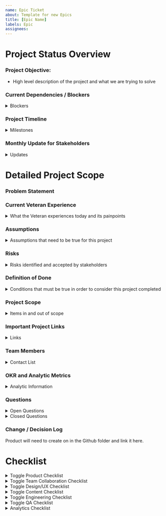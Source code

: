 ```yaml
---
name: Epic Ticket
about: Template for new Epics
title: [Epic Name]
labels: Epic
assignees:
---
```

<!-- Please fill out all of the relevant sections of this template. Please do not delete any areas of this template. The tickets can be updated as the sections are finished and any section that doesn't need to have info should be labeled as NA -->


# Project Status Overview

### Project Objective:

- High level description of the project and what we are trying to solve

 
### Current Dependencies / Blockers
<details>
<summary>Blockers</summary>

|Blocker | Team / Owner | Est to Resolution |
|-------|---------|-------| 
| Internal dependency ? |   |
| External dependency ?  |   |
|  |   |


</details>


### Project Timeline
<details>
<summary>Milestones</summary>

|Step | Timing | 
|-------| ---------| 
|Sprint 0 - Discovery |    |
|Step 1 - Strategy |   |
|Step 2 - Design  |   |
|Step 3 - Building / Implementing |   |
| 100% Release |  |
|Step 4 - Post Verification|   |
</details>



### Monthly Update for Stakeholders
<details>
<summary>Updates</summary>

|Month| Project Health | Progress & Key Accomplishments| Issues/Risks/Blockers|
|-------| ---------|--------|---------|
|Month Year | 
|Month Year| .....
|Month Year|
|Month Year|
</details>

# Detailed Project Scope 

### Problem Statement

### Current Veteran Experience 
<details>
<summary>What the Veteran experiences today and its painpoints</summary>

**Veteran Experience**

**Veteran Painpoints**

</details>

### Assumptions 

<details>
<summary>Assumptions that need to be true for this project</summary>

 1.)
 
 2.) 
 
 3.) 
 
 
</details>

### Risks 

<details>
<summary>Risks identified and accepted by stakeholders</summary>

 1.)
 
 2.) 
 
 3.) 
 
 
</details>

### Definition of Done 
<details>
<summary>Conditions that must be true in order to consider this project completed</summary>

|Item | Completed | 
|-------| ---------|
| | | 
| | | 

</details>

### Project Scope
<details>
<summary>Items in and out of scope</summary>

|In Scope | Out of Scope| 
|-------| ---------|
| | | 
| | | 

</details>

### Important Project Links 
<details>
<summary>Links</summary>
 
- Github Epic
- Github VA Mobile Page
- - Product Brief
- Product Canvas
- Design 
   - Discovery
   - Mockups
   - Final Design
   - Figma File
- Research
   - Research Plan
   - Research Results and Findings
-Analytics
-Decision Log 
</details>

### Team Members

<details>
<summary>Contact List</summary>

**VA:**
- **Mobile OCTO Product Leads:** Rachel Han or  Ryan Thurlwell
- **VA OCTO Product Leads:** 
- **External Team 1 & Role:**
- **External Team 1 & Role:**


**Ad Hoc:** 
- **Mobile Team**: Global, Health and Benefits, Design System, QA, API 
- **Mobile Team Lead:** 
- **FE Engineering:**
- **BE Engineering:** 
- **Design:**
- **Content**
- **QA:**
- **Mobile Teams that are involved:** Global, Health and Benefits, Design System, QA, API 


</details>

### OKR and Analytic Metrics 
<details>
<summary>Analytic Information </summary>

**What KPIs / OKRS are the focus of this project?**

1.) 

2.) 

**The link to the project's analytical dashboard**



|What we are measuring | Why | How / Event Name |
|-------| ---------| ----- |
| How will we determine this is a success?  | | |
| How will we determine if this is not a success? | | |

|Analytic Event| What is it measuring | How to use it to measure |
|-------| ---------| ----- |
| | | 
| | | 

</details>


### Questions 
<details>
<summary>Open Questions</summary>
 
 - How are we measuring success? 
 
 - What is MVP and what is out of scope?
   
 - Has there been existing research or work done on this project before?
   
 - Is this work being done within the VA today (ex. web) 
 
</details>

<details>
<summary>Closed Questions</summary>

| Question |  Answer | Owner |
|--------|----------|------|
| | | |
| | | |

</details>

### Change / Decision Log 

Product will need to create on in the Github folder and link it here. 


# Checklist

<details>
  <summary>Toggle Product Checklist</summary>

**Project Kickoff & Requirements Gathering**
   - [ ] PM to create new Github epic and fill out accordingly (Type - Epic, Template - Epic Ticket
       - [ ]  Updated so it is seen in Mobile and External Github Boards - may need to view this epic in Github and not Zenhub
   - [ ] PM to create new Github folder for feature or update existing
       - [ ] Create a separate document for the project's decision log - link it here  
   - [ ] Project Kickoff session to review problem statement, Veteran experience, and goals with stakeholders
   - [ ] Determine team roles, responsibilities, approvers with stakeholders
   - [ ] Determine future cadance reviews with stakeholders 
   - [ ] Review dependencies 
   - [ ] Scope finalized or approved by Mobile POs
   - [ ] PM to create and/ or link Product Brief
   - [ ] Other: 


**Pre-Production Readiness**
- [ ] PM to update [Call Center Guide](https://github.com/department-of-veterans-affairs/va.gov-team/tree/master/products/va-mobile-app/releases/Call%20Center%20Docs)
    - [ ] Coordinate with contact center support teams to have guide out before feature in production 
- [ ] PM to determine if In-App What’s New feature needs to be used and coordinated with Content / Engineering to complete - tickets needed 
    - [ ] If so, will need to determine content before release 
- [ ] PM to determine if VA, Apple, Google App stores need changes and coordinate with UX / Engineering to complete - tickets needed
    - [ ] Apple Store - Content, Whats New, Phone Images, iPad Images 
    - [ ] Google Playstore - Content, Whats New, Phone Images
    - [ ] [VA App Store - Content, Phone Images](https://github.com/department-of-veterans-affairs/va.gov-team/tree/master/products/va-mobile-app/VA.Gov%20App%20Store)
- [ ] UAT complete, if applicable
- [ ] Update demo mode to ensure demo mode matches production
- [ ] Complete automation/detox work for new / updated feature
- [ ] Stakeholder demo completed 
- [ ] Release plan - (slow rollout, 100% release, other) - link to plan 
- [ ] Review existing bugs and open tickets to determine if they need to be include in MVP or considered post-mvp work
    - [ ] If post MVP work - create separate epic to store work 
- [ ] Coordinate with Release coordinator from QA and Release Team on when release is expected 
- [ ] Design work to update hi-res internal files
- [ ] Engineering created successful unit tests 
- [ ] UX has completed visual QA
- [ ] Content has completed content QA
- [ ] Accessibility testing has been completed
- [ ] QA sign off 
- [ ] Obtain Go/No Go decision from Mobile POs and / or Octo POs for launch
- [ ] PM fills out and completes Epic's checklists 
- [ ] Post launch monitoring plan / post production follow-up
- [ ] Other: 
  
**Feature Go Live**
- [ ] Ensure Waygate/Feature toggle release ticket submitted w/engineering & QA 
  - **Template: Turn on Waygate/Turn off feature flag**
- [ ] Coordinate with content & release coordinator if what’s new in app is required
</details>

<details>
  <summary>Toggle Team Collaboration Checklist</summary>

- [ ] Design Intent & Feasibility discussions
- [ ] PO prioritization determined
- [ ] Dependencies resolved 
- [ ] Determine if Veteran Research is needed, if so link Rsearch Plan
- [ ] UAT Needed, if so link UAT plan
- [ ] Steps process completed and documented
- [ ] Waygate / feature flag needed
- [ ] Update demo mode
- [ ] Accessibility needs
- [ ] Where updates need to be communicated (Team of Teams, MHV Weekly Standup, other, etc) 
- [ ] What approvals will we need (ex. Internal POs, External POs, CAIA, external, etc) 
- [ ] How and when are we going to measure success / failure
- [ ] Does In-App App Store Feedback need to be modified for this project
- [ ] Other:
      
</details>

<details>
  <summary>Toggle Design/UX Checklist</summary>
 
- [ ] If QA testing needed, coordinate with QA agent and assign QA agent to the ticket
- [ ] Review problem/opportunity statement
- [ ] Add questions and assumptions to product brief
- [ ] Add research links to product brief
- [ ] Document high-level research/design plans
- [ ] Create lo/hi fi wireframes & user flows if applicable 
- [ ] Add links to Epic & applicable GitHub folders
- [ ] Socialize designs
- [ ] Sign off received on finalized design - link to approval
- [ ] Design QA / Visual QA approval
- [ ] If QA testing needed, coordinate with QA agent
- [ ] Component review
- [ ] Accessibility review 
- [ ] Design system review
- [ ] Update internal documents
- [ ] Other:
      
</details>

<details>
  <summary>Toggle Content Checklist</summary>
 
- [ ] If QA testing needed, coordinate with QA agent and assign QA agent to the ticket
- [ ] Review product brief and surface any questions, assumptions & risks
- [ ] Participate in project discovery and kickoff activities/ceremonies
- [ ] Complete comparative analysis/content research activities for net-new content
- [ ] Review current content and determine where app may need to differ and potential improvements to share with web
- [ ] Review past VA research and decisions documentation
- [ ] Support Research & UX Design in research sessions and synthesis
- [ ] Make content recommendations for lo-/hi-fi wireframes in collaboration with UX Design
- [ ] Collaborate with Sitewide Content team for alignment, improvements, and sign-off
- [ ] Participate in FE hand off
- [ ] Complete content QA
- [ ] Write copy for What's New In App
- [ ] Write copy for app stores' What's New sections.
- [ ] Write copy for updated screenshots in app stores
- [ ] Other:
      
</details>

<details>
  <summary>Toggle Engineering Checklist</summary>
 
- [ ] If QA testing needed, coordinate with QA agent and assign QA agent to the ticket
- [ ] Are UI designs/ specs available/ready? If yes, they should be attached to  attach specs. (We are assuming the design specs have been approved)
- [ ] Are there any deadlines that need to be met?
- [ ] What is the roll out plan? (Do we need a feature toggle? is this going to be available to every user immediately or do we want to roll out to a few users first)
- [ ] Does this project require api integration? if yes, what api endpoint are we integrating with and what is the expected response body?
- [ ] Do we want to capture analytics for this projects (i.e. update GA, add logs to grafana/datadog etc)?If yes, what metrics would we like to capture?
- [ ] Do we need to update our in-app review code to include this new feature?
- [ ] Determine what analytics are going into production with MVP 
- [ ] Other: 

</details>

<details>
  <summary>Toggle QA Checklist</summary>
 
- [ ] Team PM creates test plan and assigns to Team QA agent-  Template: QA Test Plan
- [ ] QA agent to monitor and speak up on QA needs for the project
- [ ] Document decision in the descision log regarding QA 
- [ ] Identify test data needs
   - [ ] Determine and document test accounts used 
- [ ] Test plan creation and resolution 
- [ ] Successful testing on all MVP tickets 
- [ ] Reviews open bug tickets pre-production
- [ ] Waygate tasks complete
- [ ] Added new feature cases to the RC in TestRail - MVP 
- [ ] Added feature cases to appropriate section of active cases in TestRail - MVP 
- [ ] Detox UI / Automation work completed - MVP
- [ ] Other:

</details>

<details>
  <summary>Analytics Checklist</summary>
 
- [ ] Discussion on what can and can't be measured pre-design
- [ ] Determine what analytics work is included in for MVP 
- [ ] Document non-mvp analytic needs in Github 
- [ ] Update Analytics section of this epic 
- [ ] Determine if analytics can be tested by QA - if so coordinate with QA 
- [ ] Modify or create dashboard to account for this feature 
- [ ] Determine how long after production that analytics can be measured and reviewed 
- [ ] Other:
 
</details>


